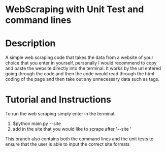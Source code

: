 # WebScraping with Unit Test and command lines



# Description

A simple web scraping code that takes the data from a website of your choice that you enter in yourself, personally I would recommend to copy and paste the website directly into the terminal. It works by the url entered going through the code and then the code would read through the html coding of the page and then take out any unnecessary data such as tags. 



# Tutorial and Instructions

To run the web scraping simply enter in the terminal:

1. $python main.py --site 
2. add in the site that you would like to scrape after '--site '



This branch also contains both the command lines and the unit tests to ensure that the user is able to input the correct site formats


